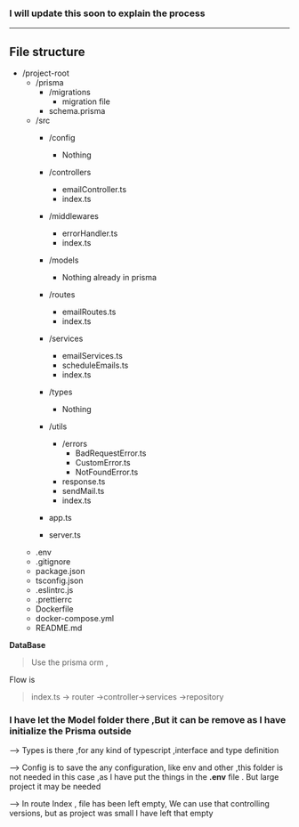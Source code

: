 ### I will update this soon to explain the process

****
## File structure

- /project-root
  - /prisma
    - /migrations
      - migration file
    - schema.prisma
  - /src
    - /config
      - Nothing

    - /controllers
      - emailController.ts
      - index.ts 
    - /middlewares
      - errorHandler.ts
      - index.ts
    - /models
      - Nothing already in prisma
    - /routes
      - emailRoutes.ts
      - index.ts
    - /services
      - emailServices.ts
      - scheduleEmails.ts
      - index.ts
    - /types
      - Nothing
    - /utils
      - /errors
        - BadRequestError.ts
        - CustomError.ts
        - NotFoundError.ts
      - response.ts
      - sendMail.ts
      - index.ts
    - app.ts
    - server.ts
  - .env
  - .gitignore
  - package.json
  - tsconfig.json
  - .eslintrc.js
  - .prettierrc
  - Dockerfile
  - docker-compose.yml
  - README.md





**DataBase**
> Use the prisma orm ,

Flow is 
> index.ts -> router ->controller->services ->repository 


### I have let the Model folder there ,But it can be remove as I have initialize  the Prisma outside 

--> Types is there ,for any kind of typescript ,interface and type definition

--> Config is to save the any configuration, like env and other ,this folder is not needed in this case ,as I have put the things in the **.env** file  . But large project it may be needed 

--> In route Index , file has been left empty, We can use that controlling versions, but as project was small I have left that empty 

